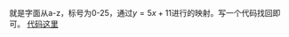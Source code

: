 就是字面从a-z，标号为0-25，通过$y=5x+11%26$进行的映射。写一个代码找回即可。
[代码这里](https://github.com/lscHacker/CTF_shiyanba/blob/master/qiujie.py)
